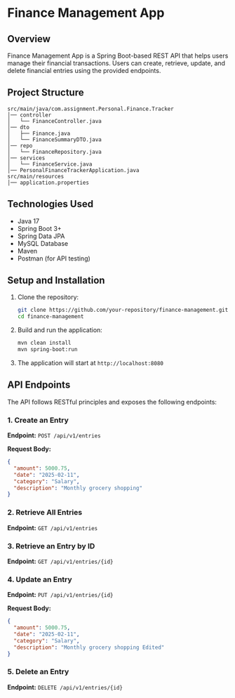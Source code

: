 # Finance Management App

## Overview
Finance Management App is a Spring Boot-based REST API that helps users manage their financial transactions. Users can create, retrieve, update, and delete financial entries using the provided endpoints.

## Project Structure
```
src/main/java/com.assignment.Personal.Finance.Tracker
│── controller
│   └── FinanceController.java
│── dto
│   ├── Finance.java
│   └── FinanceSummaryDTO.java
│── repo
│   └── FinanceRepository.java
│── services
│   └── FinanceService.java
│── PersonalFinanceTrackerApplication.java
src/main/resources
│── application.properties
```

## Technologies Used
- Java 17
- Spring Boot 3+
- Spring Data JPA
- MySQL Database
- Maven
- Postman (for API testing)

## Setup and Installation
1. Clone the repository:
   ```sh
   git clone https://github.com/your-repository/finance-management.git
   cd finance-management
   ```
2. Build and run the application:
   ```sh
   mvn clean install
   mvn spring-boot:run
   ```
3. The application will start at `http://localhost:8080`

## API Endpoints
The API follows RESTful principles and exposes the following endpoints:

### 1. Create an Entry
**Endpoint:** `POST /api/v1/entries`

**Request Body:**
```json
{
  "amount": 5000.75,
  "date": "2025-02-11",
  "category": "Salary",
  "description": "Monthly grocery shopping"
}
```

### 2. Retrieve All Entries
**Endpoint:** `GET /api/v1/entries`

### 3. Retrieve an Entry by ID
**Endpoint:** `GET /api/v1/entries/{id}`

### 4. Update an Entry
**Endpoint:** `PUT /api/v1/entries/{id}`

**Request Body:**
```json
{
  "amount": 5000.75,
  "date": "2025-02-11",
  "category": "Salary",
  "description": "Monthly grocery shopping Edited"
}
```

### 5. Delete an Entry
**Endpoint:** `DELETE /api/v1/entries/{id}`



